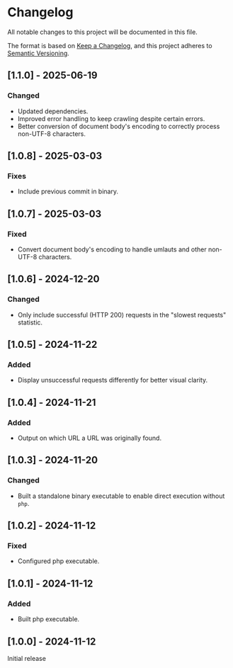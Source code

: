 # Changelog

All notable changes to this project will be documented in this file.

The format is based on [Keep a Changelog](https://keepachangelog.com/en/1.1.0/),
and this project adheres to [Semantic Versioning](https://semver.org/spec/v2.0.0.html).

## [1.1.0] - 2025-06-19
### Changed
- Updated dependencies.
- Improved error handling to keep crawling despite certain errors.
- Better conversion of document body's encoding to correctly process non-UTF-8 characters.

## [1.0.8] - 2025-03-03
### Fixes
- Include previous commit in binary.

## [1.0.7] - 2025-03-03
### Fixed
- Convert document body's encoding to handle umlauts and other non-UTF-8 characters.

## [1.0.6] - 2024-12-20
### Changed
- Only include successful (HTTP 200) requests in the "slowest requests" statistic.

## [1.0.5] - 2024-11-22
### Added
- Display unsuccessful requests differently for better visual clarity.

## [1.0.4] - 2024-11-21
### Added
- Output on which URL a URL was originally found.

## [1.0.3] - 2024-11-20
### Changed
- Built a standalone binary executable to enable direct execution without `php`.

## [1.0.2] - 2024-11-12
### Fixed
- Configured php executable.

## [1.0.1] - 2024-11-12
### Added
- Built php executable.

## [1.0.0] - 2024-11-12
Initial release
